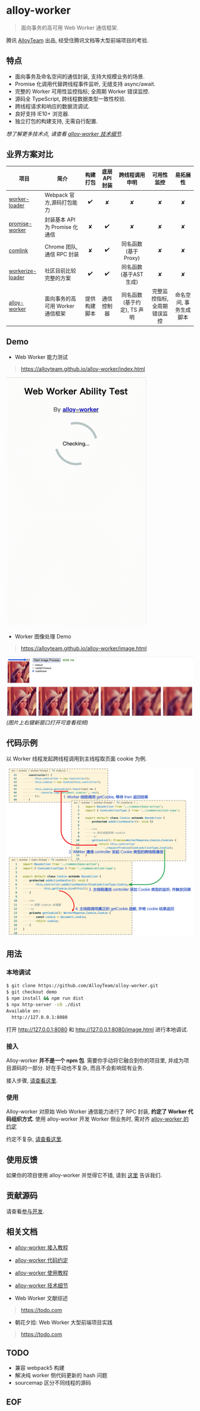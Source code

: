 # alloy-worker

> 面向事务的高可用 Web Worker 通信框架.

腾讯 [AlloyTeam](https://github.com/AlloyTeam) 出品, 经受住腾讯文档等大型前端项目的考验.

## 特点

* 面向事务及命名空间的通信封装, 支持大规模业务的场景.
* Promise 化调用代替跨线程事件监听, 无缝支持 async/await.
* 完整的 Worker 可用性监控指标; 全周期 Worker 错误监控.
* 源码全 TypeScript, 跨线程数据类型一致性校验.
* 跨线程请求和响应的数据流调试.
* 良好支持 IE10+ 浏览器.
* 独立打包的构建支持, 无需自行配置.

*想了解更多技术点, 请查看 [alloy-worker 技术细节][alloy-worker 技术细节].*

## 业界方案对比

| 项目 | 简介 | 构建打包 | 底层API封装 | 跨线程调用申明 | 可用性监控 | 易拓展性 |
| - | - | :-: | :-: | :-: | :-: | :-: |
| [worker-loader](https://github.com/webpack-contrib/worker-loader) | Webpack 官方,源码打包能力 | ✔️ | ✘ | ✘ | ✘ | ✘ |
| [promise-worker](https://github.com/nolanlawson/promise-worker) | 封装基本 API 为 Promise 化通信 | ✘ | ✔️ | ✘ | ✘ | ✘ |
| [comlink](https://github.com/GoogleChromeLabs/comlink) | Chrome 团队, 通信 RPC 封装 | ✘ | ✔️ | 同名函数(基于Proxy) | ✘ | ✘ |
| [workerize-loader](https://github.com/developit/workerize-loader) | 社区目前比较完整的方案 | ✔️ | ✔️ | 同名函数(基于AST生成) | ✘ | ✘ |
| [alloy-worker](https://github.com/AlloyTeam/alloy-worker) | 面向事务的高可用 Worker 通信框架 | 提供构建脚本 | 通信️控制器 | 同名函数(基于约定), TS 声明 | 完整监控指标, 全周期错误监控 | 命名空间, 事务生成脚本 |

## Demo
* Web Worker 能力测试
> https://alloyteam.github.io/alloy-worker/index.html

![](./docs/img/worker-ability-test.gif)

* Worker 图像处理 Demo
> https://alloyteam.github.io/alloy-worker/image.html

[![](./docs/img/image-demo.jpg)](https://alloyteam.github.io/alloy-worker/docs/img/image-demo.mp4)
*(图片上右键新窗口打开可查看视频)*

## 代码示例

以 Worker 线程发起跨线程调用到主线程取页面 cookie 为例.

![](./docs/img/getcookie-from-main.jpg)

## 用法
### 本地调试
```sh
$ git clone https://github.com/AlloyTeam/alloy-worker.git
$ git checkout demo
$ npm install && npm run dist
$ npx http-server -c0 ./dist
Available on:
  http://127.0.0.1:8080
```

打开 http://127.0.0.1:8080 和 http://127.0.0.1:8080/image.html 进行本地调试.

### 接入

Alloy-worker **并不是一个 npm 包**. 需要你手动将它融合到你的项目里, 并成为项目源码的一部分. 好在手动也不复杂, 而且不会影响现有业务.

接入步骤, [请查看这里][alloy-worker 接入教程].

### 使用

Alloy-worker 对原始 Web Worker 通信能力进行了 RPC 封装, **约定了 Worker 代码组织方式**. 使用 alloy-worker 开发 Worker 侧业务时, 需对齐 [alloy-worker 的约定][alloy-worker 代码约定]

约定不复杂, [请查看这里][alloy-worker 使用教程].

## 使用反馈

如果你的项目使用 alloy-worker 并觉得它不错, 请到 [这里](https://github.com/AlloyTeam/alloy-worker/issues/1) 告诉我们.

## 贡献源码

请查看[参与开发](./CONTRIBUTING.md).

## 相关文档

[alloy-worker 接入教程]: ./docs/alloy-worker%20%E6%8E%A5%E5%85%A5%E6%95%99%E7%A8%8B.md
* [alloy-worker 接入教程][alloy-worker 接入教程]

[alloy-worker 代码约定]: ./docs/alloy-worker%20%E4%BB%A3%E7%A0%81%E7%BA%A6%E5%AE%9A.md
* [alloy-worker 代码约定][alloy-worker 代码约定]

[alloy-worker 使用教程]: ./docs/alloy-worker%20%E4%BD%BF%E7%94%A8%E6%95%99%E7%A8%8B.md
* [alloy-worker 使用教程][alloy-worker 使用教程]

[alloy-worker 技术细节]: ./docs/alloy-worker%20%E6%8A%80%E6%9C%AF%E7%BB%86%E8%8A%82.md
* [alloy-worker 技术细节][alloy-worker 技术细节]

* Web Worker 文献综述
> https://todo.com

* 朝花夕拾: Web Worker 大型前端项目实践
> https://todo.com

## TODO
* 兼容 webpack5 构建
* 解决纯 worker 侧代码更新的 hash 问题
* sourcemap 区分不同线程的源码

## EOF
